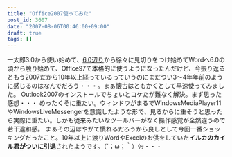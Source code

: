 ```yaml
---
title: "Office2007使ってみた"
post_id: 3607
date: "2007-08-06T00:46:00+09:00"
draft: true
tags: []
---
```



一太郎3.0から使い始めて、[6.0辺り](https://danmaq.com/2934)から徐々に見切りをつけ始めてWordへ6.0の頃から触り始めて、Office97で本格的に使うようになったんだけど、今振り返るともう2007だから10年以上経っているっていうのにまだつい3～4年年前のように感じるのはなんでだろう・・・。まぁ懐古はともかくとして早速使ってみました。 Outlook2007のインストールでちょいとコケたが難なく解決。まず思った感想・・・ めったくそに重たい。ウィンドウがまるでWindowsMediaPlayer11やWindowsLiveMessengerを意識したような形で、見るからに重そうと思ったら実際に重たい。しかも従来みたいなツールバーがなく操作感覚が全然違うので若干違和感。 まぁその辺はやがて慣れるだろうから良しとして今回一番ショッキングだったこと。10年以上に渡りWordやExcelのお供をしていた**イルカのカイル君がついに引退**されたようです。（´；ω；｀）ｳｯ・・・

